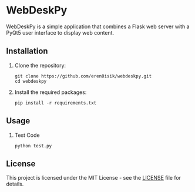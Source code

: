 # WebDeskPy

WebDeskPy is a simple application that combines a Flask web server with a PyQt5 user interface to display web content.

## Installation

1. Clone the repository:
    ```
    git clone https://github.com/eren0isik/webdeskpy.git
    cd webdeskpy
    ```

2. Install the required packages:
    ```
    pip install -r requirements.txt
    ```

## Usage

1. Test Code
    ```
    python test.py
    ```

## License

This project is licensed under the MIT License - see the [LICENSE](LICENSE) file for details.
